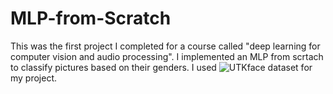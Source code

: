# MLP-from-Scratch
This was the first project I completed for a course called "deep learning for computer vision and audio processing".
I implemented an MLP from scrtach to classify pictures based on their genders. 
I used ![UTKface dataset](https://susanqq.github.io/UTKFace/) for my project.
